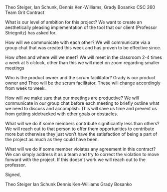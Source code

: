 Theo Steiger, Ian Schunk, Dennis Ken-Williams, Grady Bosanko
CSC 260 Team Grit Contract

What is our level of ambition for this project? 
We want to create an aesthetically pleasing implementation of the tool that our client (Professor Striegnitz) has asked for.

How will we communicate with each other? 
We will communicate via a group chat that was created this week and has proven to be effective since.

How often and where will we meet?
We will meet in the classroom 2-4 times a week at 5 o’clock, other than this we will meet on zoom regarding smaller meetings

Who is the product owner and the scrum facilitator?
Grady is our product owner and Theo will be the scrum facilitator. These will change accordingly from week to week.

How will we make sure that our meetings are productive?
We will communicate in our group chat before each meeting to briefly outline what we need to discuss and accomplish. This will save us time and prevent us from getting sidetracked with other goals or obstacles.

What will we do if some members contribute significantly less than others?
We will reach out to that person to offer them opportunities to contribute more but otherwise they just won’t have the satisfaction of being a part of the project as much as they could have been.

What will we do if some member violates any agreement in this contract? 
We can simply address it as a team and try to correct the violation to move forward with the project. If this doesn't work we will reach out to the professor.

Signed,

Theo Steiger
Ian Schunk
Dennis Ken-Williams
Grady Bosanko